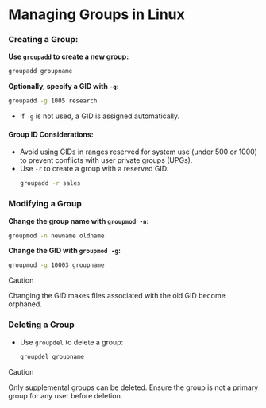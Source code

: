 # Managing Groups in Linux

### Creating a Group:

**Use `groupadd` to create a new group:**
  ```bash
  groupadd groupname
  ```

**Optionally, specify a GID with `-g`:**
  ```bash
  groupadd -g 1005 research
  ```
- If `-g` is not used, a GID is assigned automatically.

#### Group ID Considerations:
- Avoid using GIDs in ranges reserved for system use (under 500 or 1000) to prevent conflicts with user private groups (UPGs).
- Use `-r` to create a group with a reserved GID:
  ```bash
  groupadd -r sales
  ```

### Modifying a Group

**Change the group name with `groupmod -n`:**
  ```bash
  groupmod -n newname oldname
  ```

**Change the GID with `groupmod -g`:**
  ```bash
  groupmod -g 10003 groupname
  ```

>[!caution]
>Changing the GID makes files associated with the old GID become orphaned.

### Deleting a Group

- Use `groupdel` to delete a group:
  ```bash
  groupdel groupname
  ```

>[!caution]
>Only supplemental groups can be deleted. Ensure the group is not a primary group for any user before deletion.